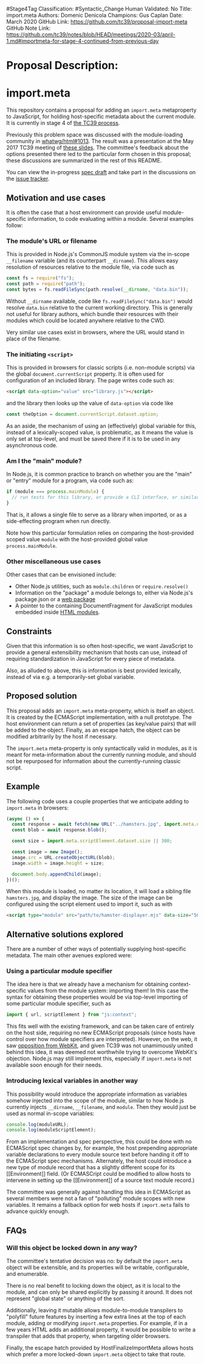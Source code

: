 #Stage4Tag
Classification: #Syntactic_Change
Human Validated: No
Title: import.meta
Authors: Domenic Denicola
Champions: Gus Caplan
Date: March 2020
GitHub Link: https://github.com/tc39/proposal-import-meta
GitHub Note Link: https://github.com/tc39/notes/blob/HEAD/meetings/2020-03/april-1.md#importmeta-for-stage-4-continued-from-previous-day

# Proposal Description:
# import.meta

This repository contains a proposal for adding an `import.meta` metaproperty to JavaScript, for holding host-specific metadata about the current module. It is currently in stage 4 of [the TC39 process](https://tc39.github.io/process-document/).

Previously this problem space was discussed with the module-loading community in [whatwg/html#1013](https://github.com/whatwg/html/issues/1013). The result was a presentation at the May 2017 TC39 meeting of [these slides](https://docs.google.com/presentation/d/1p1BGFY05-iCiop8yV0hNyWU41_wlwwfv6HIDkRNNIBQ/edit?usp=sharing). The committee's feedback about the options presented there led to the particular form chosen in this proposal; these discussions are summarized in the rest of this README.

You can view the in-progress [spec draft](https://tc39.github.io/proposal-import-meta/) and take part in the discussions on the [issue tracker](https://github.com/tc39/proposal-import-meta/issues).

## Motivation and use cases

It is often the case that a host environment can provide useful module-specific information, to code evaluating within a module. Several examples follow:

### The module's URL or filename

This is provided in Node.js's CommonJS module system via the in-scope `__filename` variable (and its counterpart `__dirname`). This allows easy resolution of resources relative to the module file, via code such as

```js
const fs = require("fs");
const path = require("path");
const bytes = fs.readFileSync(path.resolve(__dirname, "data.bin"));
```

Without `__dirname` available, code like `fs.readFileSync("data.bin")` would resolve `data.bin` relative to the current working directory. This is generally not useful for library authors, which bundle their resources with their modules which could be located anywhere relative to the CWD.

Very similar use cases exist in browsers, where the URL would stand in place of the filename.

### The initiating `<script>`

This is provided in browsers for classic scripts (i.e. non-module scripts) via the global `document.currentScript` property. It is often used for configuration of an included library. The page writes code such as:

```html
<script data-option="value" src="library.js"></script>
```

and the library then looks up the value of `data-option` via code like

```js
const theOption = document.currentScript.dataset.option;
```

As an aside, the mechanism of using an (effectively) global variable for this, instead of a lexically-scoped value, is problematic, as it means the value is only set at top-level, and must be saved there if it is to be used in any asynchronous code.

### Am I the "main" module?

In Node.js, it is common practice to branch on whether you are the "main" or "entry" module for a program, via code such as:

```js
if (module === process.mainModule) {
  // run tests for this library, or provide a CLI interface, or similar
}
```

That is, it allows a single file to serve as a library when imported, or as a side-effecting program when run directly.

Note how this particular formulation relies on comparing the host-provided scoped value `module` with the host-provided global value `process.mainModule`.

### Other miscellaneous use cases

Other cases that can be envisioned include:

- Other Node.js utilities, such as `module.children` or `require.resolve()`
- Information on the "package" a module belongs to, either via Node.js's package.json or a [web package](https://github.com/dimich-g/webpackage)
- A pointer to the containing DocumentFragment for JavaScript modules embedded inside [HTML modules](https://docs.google.com/presentation/d/1ksnC9Qr3c8RwbDyo1G8ZZSVOEfXpnfQsTHhR5ny9Wk4/edit#slide=id.g1c508fcb31_0_17).

## Constraints

Given that this information is so often host-specific, we want JavaScript to provide a general extensibility mechanism that hosts can use, instead of requiring standardization in JavaScript for every piece of metadata.

Also, as alluded to above, this is information is best provided lexically, instead of via e.g. a temporarily-set global variable.

## Proposed solution

This proposal adds an `import.meta` meta-property, which is itself an object. It is created by the ECMAScript implementation, with a null prototype. The host environment can return a set of properties (as key/value pairs) that will be added to the object. Finally, as an escape hatch, the object can be modified arbitrarily by the host if necessary.

The `import.meta` meta-property is only syntactically valid in modules, as it is meant for meta-information about the currently running module, and should not be repurposed for information about the currently-running classic script.

## Example

The following code uses a couple properties that we anticipate adding to `import.meta` in browsers:

```js
(async () => {
  const response = await fetch(new URL("../hamsters.jpg", import.meta.url));
  const blob = await response.blob();

  const size = import.meta.scriptElement.dataset.size || 300;

  const image = new Image();
  image.src = URL.createObjectURL(blob);
  image.width = image.height = size;

  document.body.appendChild(image);
})();
```

When this module is loaded, no matter its location, it will load a sibling file `hamsters.jpg`, and display the image. The size of the image can be configured using the script element used to import it, such as with

```html
<script type="module" src="path/to/hamster-displayer.mjs" data-size="500"></script>
```

## Alternative solutions explored

There are a number of other ways of potentially supplying host-specific metadata. The main other avenues explored were:

### Using a particular module specifier

The idea here is that we already have a mechanism for obtaining context-specific values from the module system: importing them! In this case the syntax for obtaining these properties would be via top-level importing of some particular module specifier, such as

```js
import { url, scriptElement } from "js:context";
```

This fits well with the existing framework, and can be taken care of entirely on the host side, requiring no new ECMAScript proposals (since hosts have control over how module specifiers are interpreted). However, on the web, it saw [opposition from WebKit](https://github.com/whatwg/html/issues/1013#issuecomment-281863721), and given TC39 was not unamimously united behind this idea, it was deemed not worthwhile trying to overcome WebKit's objection. Node.js may still implement this, especially if `import.meta` is not available soon enough for their needs.

### Introducing lexical variables in another way

This possibility would introduce the appropriate information as variables somehow injected into the scope of the module, similar to how Node.js currently injects `__dirname`, `__filename`, and `module`. Then they would just be used as normal in-scope variables:

```js
console.log(moduleURL);
console.log(moduleScriptElement);
```

From an implementation and spec perspective, this could be done with no ECMAScript spec changes by, for example, the host prepending appropriate variable declarations to every module source text before handing it off to the ECMAScript spec mechanisms. Alternately, the host could introduce a new type of module record that has a slightly different scope for its [[Environment]] field. (Or ECMASCript could be modified to allow hosts to intervene in setting up the [[Environment]] of a source text module record.)

The committee was generally against handling this idea in ECMAScript as several members were not a fan of "polluting" module scopes with new variables. It remains a fallback option for web hosts if `import.meta` fails to advance quickly enough.

## FAQs

### Will this object be locked down in any way?

The committee's tentative decision was no: by default the `import.meta` object will be extensible, and its properties will be writable, configurable, and enumerable.

There is no real benefit to locking down the object, as it is local to the module, and can only be shared explicitly by passing it around. It does not represent "global state" or anything of the sort.

Additionally, leaving it mutable allows module-to-module transpilers to "polyfill" future features by inserting a few extra lines at the top of each module, adding or modifying `import.meta` properties. For example, if in a few years HTML adds an additional property, it would be possible to write a transpiler that adds that property, when targeting older browsers.

Finally, the escape hatch provided by HostFinalizeImportMeta allows hosts which prefer a more locked-down `import.meta` object to take that route.
